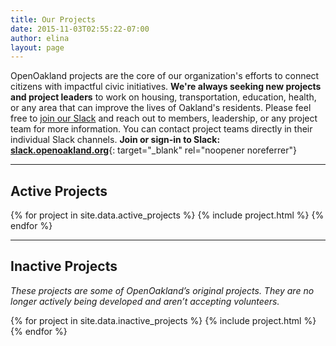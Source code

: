 ```yaml
---
title: Our Projects
date: 2015-11-03T02:55:22-07:00
author: elina
layout: page
---
```


OpenOakland projects are the core of our organization's efforts to connect citizens with impactful civic initiatives. **We're always seeking new projects and project leaders** to work on housing, transportation, education, health, or any area that can improve the lives of Oakland's residents. Please feel free to [join our Slack](https://docs.google.com/forms/d/e/1FAIpQLSee_qdE0qCmhufJC94MmSRVDLPAhhFJO4QMzuC31Kh0lxI_Mg/viewform?usp=sf_link) and reach out to members, leadership, or any project team for more information. You can contact project teams directly in their individual Slack channels. **Join or sign-in to Slack:**  [**slack.openoakland.org**](http://slack.openoakland.org/){: target="_blank" rel="noopener noreferrer"}

---

<div id="projects">
  <h2>Active Projects</h2>
  {% for project in site.data.active_projects %}
    {% include project.html %}
  {% endfor %}
  <hr/>
  <h2>Inactive Projects</h2>
  <p><em>These projects are some of OpenOakland’s original projects. They are no longer actively being developed and aren’t accepting volunteers.</em></p>
  {% for project in site.data.inactive_projects %}
    {% include project.html %}
  {% endfor %}
</div>
